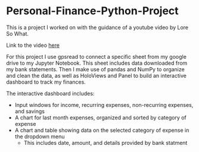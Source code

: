 # Personal-Finance-Python-Project

This is a project I worked on with the guidance of a youtube video by Lore So What.  

Link to the video [here](https://www.youtube.com/watch?v=mOfH1TqaYWM)

For this project I use gpsread to connect a specific sheet from my google drive to my Jupyter Notebook. This sheet includes data downloaded from my bank statements. Then I make use of pandas and NumPy to organize and clean the data, as well as HoloViews and Panel to build an interactive dashboard to track my finances.  

The interactive dashboard includes:  
- Input windows for income, recurring expenses, non-recurring expenses, and savings
- A chart for last month expenses, organized and sorted by category of expense
- A chart and table showing data on the selected category of expense in the dropdown menu
  - This includes date, amount, and details provided by bank statment  

